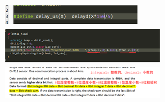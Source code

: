 ![截图](b21a4d02ea8b4404d3192dec4400cfc4.png)

![截图](f4f0fc4bcfc8c1c516cf0cbe123f0342.png)

![截图](10e88b76af3504b4b6867477110084dc.png)
